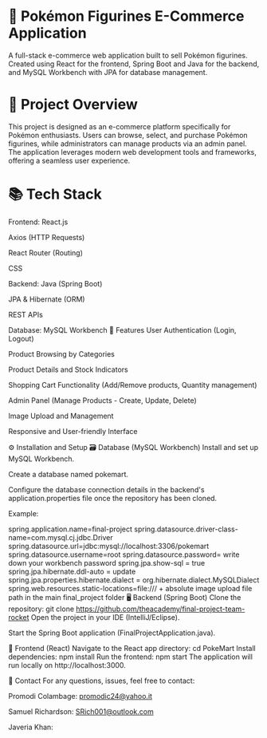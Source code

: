 # 🛒 Pokémon Figurines E-Commerce Application 
A full-stack e-commerce web application built to sell Pokémon figurines. Created using React for the frontend, Spring Boot and Java for the backend, and MySQL Workbench with JPA for database management.

# 🚀 Project Overview
This project is designed as an e-commerce platform specifically for Pokémon enthusiasts. Users can browse, select, and purchase Pokémon figurines, while administrators can manage products via an admin panel. The application leverages modern web development tools and frameworks, offering a seamless user experience.

# 📚 Tech Stack
Frontend:
React.js

Axios (HTTP Requests)

React Router (Routing)

CSS

Backend:
Java (Spring Boot)

JPA & Hibernate (ORM)

REST APIs

Database:
MySQL Workbench
🌟 Features
User Authentication (Login, Logout)

Product Browsing by Categories

Product Details and Stock Indicators

Shopping Cart Functionality (Add/Remove products, Quantity management)

Admin Panel (Manage Products - Create, Update, Delete)

Image Upload and Management

Responsive and User-friendly Interface

⚙️ Installation and Setup
🗃️ Database (MySQL Workbench)
Install and set up MySQL Workbench.

Create a database named pokemart.

Configure the database connection details in the backend's application.properties file once the repository has been cloned.

Example:

spring.application.name=final-project
spring.datasource.driver-class-name=com.mysql.cj.jdbc.Driver
spring.datasource.url=jdbc:mysql://localhost:3306/pokemart
spring.datasource.username=root
spring.datasource.password= write down your workbench password
spring.jpa.show-sql = true
spring.jpa.hibernate.ddl-auto = update
spring.jpa.properties.hibernate.dialect = org.hibernate.dialect.MySQLDialect
spring.web.resources.static-locations=file:/// + absolute image upload file path in the main final_project folder
🖥️ Backend (Spring Boot)
Clone the repository:
git clone https://github.com/theacademy/final-project-team-rocket
Open the project in your IDE (IntelliJ/Eclipse).

Start the Spring Boot application (FinalProjectApplication.java).

🎨 Frontend (React)
Navigate to the React app directory:
cd PokeMart
Install dependencies:
npm install
Run the frontend:
npm start
The application will run locally on http://localhost:3000.

📩 Contact
For any questions, issues, feel free to contact:

Promodi Colambage: promodic24@yahoo.it

Samuel Richardson: SRich001@outlook.com

Javeria Khan:
